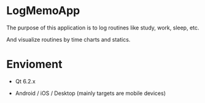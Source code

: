 # LogMemoApp

The purpose of this application is to log routines like study, work, sleep, etc.

And visualize routines by time charts and statics.

# Envioment 

- Qt 6.2.x

- Android / iOS / Desktop (mainly targets are mobile devices)

